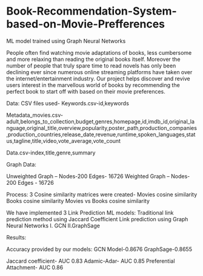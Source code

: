 # Book-Recommendation-System-based-on-Movie-Prefferences
ML model trained using Graph Neural Networks


People often find watching movie adaptations of books, less cumbersome and more relaxing than reading the original books itself. 
Moreover the number of people that truly spare time to read novels has only been declining ever since numerous online streaming platforms have taken over the internet/entertainment industry. Our project helps discover and revive users interest in the marvellous world of books by recommending the perfect book to start off with based on their movie preferences.

Data:
CSV files used-
Keywords.csv-id,keywords

Metadata_movies.csv- adult,belongs_to_collection,budget,genres,homepage,id,imdb_id,original_language,original_title,overview,popularity,poster_path,production_companies,production_countries,release_date,revenue,runtime,spoken_languages,status,tagline,title,video,vote_average,vote_count

Data.csv-index,title,genre,summary

Graph Data:

Unweighted Graph –
   Nodes-200
   Edges- 16726
Weighted Graph –
   Nodes-200
   Edges - 16726
 
Process:
3 Cosine similarity matrices were created-
Movies cosine similarity
Books cosine similarity
Movies vs Books cosine similarity

We have implemented 3 Link Prediction ML models:
Traditional link prediction method using Jaccard Coefficient
Link prediction using Graph Neural Networks
              I. GCN
              II.GraphSage

Results:

Accuracy provided by our models:
GCN Model-0.8676
GraphSage-0.8655

Jaccard coefficient- AUC 0.83
Adamic-Adar- AUC 0.85
Preferential Attachment- AUC 0.86




